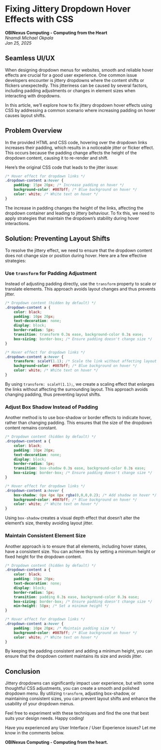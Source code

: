# Fixing Jittery Dropdown Hover Effects with CSS

**OBINexus Computing - Computing from the Heart**  
*Nnamdi Michael Okpala*  
*Jan 25, 2025*

## Seamless UI/UX

When designing dropdown menus for websites, smooth and reliable hover effects are crucial for a good user experience. One common issue developers encounter is jittery dropdowns where the content shifts or flickers unexpectedly. This jitteriness can be caused by several factors, including padding adjustments or changes in element sizes when interacting with dropdowns.

In this article, we’ll explore how to fix jittery dropdown hover effects using CSS by addressing a common scenario where increasing padding on hover causes layout shifts.

## Problem Overview

In the provided HTML and CSS code, hovering over the dropdown links increases their padding, which results in a noticeable jitter or flicker effect. This occurs because the padding change affects the height of the dropdown content, causing it to re-render and shift.

Here’s the original CSS code that leads to the jitter issue:

```css
/* Hover effect for dropdown links */
.dropdown-content a:hover {
    padding: 15px 20px; /* Increase padding on hover */
    background-color: #007bff; /* Blue background on hover */
    color: white; /* White text on hover */
}
```

The increase in padding changes the height of the links, affecting the dropdown container and leading to jittery behaviour. To fix this, we need to apply strategies that maintain the dropdown’s stability during hover interactions.

## Solution: Preventing Layout Shifts

To resolve the jittery effect, we need to ensure that the dropdown content does not change size or position during hover. Here are a few effective strategies:

### Use `transform` for Padding Adjustment

Instead of adjusting padding directly, use the `transform` property to scale or translate elements. This approach avoids layout changes and thus prevents jitter.

```css
/* Dropdown content (hidden by default) */
.dropdown-content a {
    color: black;
    padding: 10px 20px;
    text-decoration: none;
    display: block;
    border-radius: 5px;
    transition: transform 0.3s ease, background-color 0.3s ease;
    box-sizing: border-box; /* Ensure padding doesn't change size */
}

/* Hover effect for dropdown links */
.dropdown-content a:hover {
    transform: scaleY(1.1); /* Scale the link without affecting layout */
    background-color: #007bff; /* Blue background on hover */
    color: white; /* White text on hover */
}
```

By using `transform: scaleY(1.1);`, we create a scaling effect that enlarges the links without affecting the surrounding layout. This approach avoids changing padding, thus preventing layout shifts.

### Adjust Box Shadow Instead of Padding

Another method is to use box-shadow or border effects to indicate hover, rather than changing padding. This ensures that the size of the dropdown content remains constant.

```css
/* Dropdown content (hidden by default) */
.dropdown-content a {
    color: black;
    padding: 10px 20px;
    text-decoration: none;
    display: block;
    border-radius: 5px;
    transition: box-shadow 0.3s ease, background-color 0.3s ease;
    box-sizing: border-box; /* Ensure padding doesn't change size */
}

/* Hover effect for dropdown links */
.dropdown-content a:hover {
    box-shadow: 0px 4px 8px rgba(0,0,0,0.2); /* Add shadow on hover */
    background-color: #007bff; /* Blue background on hover */
    color: white; /* White text on hover */
}
```

Using `box-shadow` creates a visual depth effect that doesn’t alter the element’s size, thereby avoiding layout jitter.

### Maintain Consistent Element Size

Another approach is to ensure that all elements, including hover states, have a consistent size. You can achieve this by setting a minimum height or fixed height for the dropdown content.

```css
/* Dropdown content (hidden by default) */
.dropdown-content a {
    color: black;
    padding: 10px 20px;
    text-decoration: none;
    display: block;
    border-radius: 5px;
    transition: padding 0.3s ease, background-color 0.3s ease;
    box-sizing: border-box; /* Ensure padding doesn't change size */
    min-height: 50px; /* Set a minimum height */
}

/* Hover effect for dropdown links */
.dropdown-content a:hover {
    padding: 10px 20px; /* Maintain padding size */
    background-color: #007bff; /* Blue background on hover */
    color: white; /* White text on hover */
}
```

By keeping the padding consistent and adding a minimum height, you can ensure that the dropdown content maintains its size and avoids jitter.

## Conclusion

Jittery dropdowns can significantly impact user experience, but with some thoughtful CSS adjustments, you can create a smooth and polished dropdown menu. By utilizing `transform`, adjusting box-shadow, or maintaining consistent sizes, you can prevent layout shifts and enhance the usability of your dropdown menus.

Feel free to experiment with these techniques and find the one that best suits your design needs. Happy coding!

Have you experienced any User Interface / User Experience issues? Let me know in the comments below.

**OBINexus Computing - Computing from the heart.**